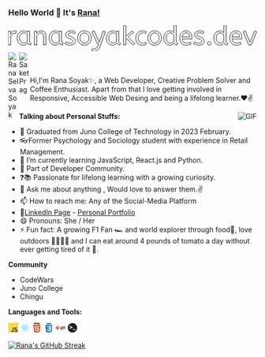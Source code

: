 ### Hello World 👋 It's [Rana!](https://ranasoyakcodes.dev/)

<svg width="1409.55" height="145.8" viewBox="0 0 1409.55 145.8" xmlns="http://www.w3.org/2000/svg">
	<g id="svgGroup" stroke-linecap="round" fill-rule="evenodd" font-size="9pt" stroke="#000" stroke-width="0.25mm" fill="none" style="stroke:#000;stroke-width:0.25mm;fill:none">
		<path d="M 13.5 111 L 0 111 L 0 33 L 13.05 33 L 13.05 49.95 Q 15 45 18.3 40.725 Q 21.6 36.45 26.55 33.825 Q 31.5 31.2 38.1 31.2 Q 40.35 31.2 42.6 31.425 Q 44.85 31.65 46.35 32.1 L 42.3 46.05 Q 39.579 44.904 35.902 44.852 A 24.891 24.891 0 0 0 35.55 44.85 A 19.437 19.437 0 0 0 25.605 47.619 A 23.413 23.413 0 0 0 24.975 48 Q 19.983 51.129 16.768 57.663 A 34.3 34.3 0 0 0 16.725 57.75 Q 13.5 64.35 13.5 74.55 L 13.5 111 Z" id="0" vector-effect="non-scaling-stroke"/>
		<path d="M 108.75 39.3 L 108.75 33 L 121.05 33 L 121.05 92.1 A 18.225 18.225 0 0 0 121.202 94.554 Q 121.587 97.376 122.944 98.806 A 4.448 4.448 0 0 0 123.825 99.525 Q 126.6 101.25 129.9 101.25 L 127.05 111.75 Q 113.005 111.75 109.805 100.62 A 20.385 20.385 0 0 1 109.65 100.05 A 31.961 31.961 0 0 1 104.986 105.189 A 42.747 42.747 0 0 1 100.275 108.825 A 22.392 22.392 0 0 1 92.845 111.98 Q 89.355 112.8 85.2 112.8 Q 75.45 112.8 67.5 107.85 A 34.42 34.42 0 0 1 56.38 96.56 A 41.884 41.884 0 0 1 54.825 93.825 Q 50.1 84.75 50.1 72.45 A 49.713 49.713 0 0 1 51.595 60.047 A 41.952 41.952 0 0 1 54.825 51.45 Q 59.55 42.15 67.875 36.675 A 33.446 33.446 0 0 1 84.667 31.265 A 41.082 41.082 0 0 1 87 31.2 A 33.876 33.876 0 0 1 94.19 31.936 A 28.055 28.055 0 0 1 99.225 33.525 A 39.003 39.003 0 0 1 105.655 36.966 A 33.154 33.154 0 0 1 108.75 39.3 Z M 107.55 91.05 L 107.55 49.2 Q 103.5 46.35 98.625 44.625 Q 93.75 42.9 88.35 42.9 A 23.887 23.887 0 0 0 80.893 44.031 A 21.035 21.035 0 0 0 75.675 46.575 A 24.451 24.451 0 0 0 68.146 54.711 A 29.944 29.944 0 0 0 67.05 56.775 A 30.995 30.995 0 0 0 64.42 65.29 A 41.517 41.517 0 0 0 63.9 72 Q 63.9 80.4 67.05 86.925 A 26.403 26.403 0 0 0 71.708 93.744 A 23.545 23.545 0 0 0 75.75 97.125 Q 81.3 100.8 88.2 100.8 Q 93.9 100.8 99 98.025 A 29.176 29.176 0 0 0 106.08 92.697 A 27.106 27.106 0 0 0 107.55 91.05 Z" id="1" vector-effect="non-scaling-stroke"/>
		<path d="M 161.4 111 L 147.9 111 L 147.9 33 L 160.95 33 L 160.95 46.05 Q 165.15 39.75 171.675 35.475 Q 178.2 31.2 187.2 31.2 Q 200.4 31.2 206.925 39.15 Q 213.112 46.689 213.433 58.813 A 50.646 50.646 0 0 1 213.45 60.15 L 213.45 111 L 199.95 111 L 199.95 61.65 Q 199.95 53.25 195.975 48.15 A 12.869 12.869 0 0 0 186.56 43.12 A 18.092 18.092 0 0 0 184.95 43.05 A 19.683 19.683 0 0 0 174.676 45.996 A 26.03 26.03 0 0 0 171.9 47.925 Q 165.75 52.8 161.4 59.4 L 161.4 111 Z" id="2" vector-effect="non-scaling-stroke"/>
		<path d="M 290.1 39.3 L 290.1 33 L 302.4 33 L 302.4 92.1 A 18.225 18.225 0 0 0 302.552 94.554 Q 302.937 97.376 304.294 98.806 A 4.448 4.448 0 0 0 305.175 99.525 Q 307.95 101.25 311.25 101.25 L 308.4 111.75 Q 294.355 111.75 291.155 100.62 A 20.385 20.385 0 0 1 291 100.05 A 31.961 31.961 0 0 1 286.336 105.189 A 42.747 42.747 0 0 1 281.625 108.825 A 22.392 22.392 0 0 1 274.195 111.98 Q 270.705 112.8 266.55 112.8 Q 256.8 112.8 248.85 107.85 A 34.42 34.42 0 0 1 237.73 96.56 A 41.884 41.884 0 0 1 236.175 93.825 Q 231.45 84.75 231.45 72.45 A 49.713 49.713 0 0 1 232.945 60.047 A 41.952 41.952 0 0 1 236.175 51.45 Q 240.9 42.15 249.225 36.675 A 33.446 33.446 0 0 1 266.017 31.265 A 41.082 41.082 0 0 1 268.35 31.2 A 33.876 33.876 0 0 1 275.54 31.936 A 28.055 28.055 0 0 1 280.575 33.525 A 39.003 39.003 0 0 1 287.005 36.966 A 33.154 33.154 0 0 1 290.1 39.3 Z M 288.9 91.05 L 288.9 49.2 Q 284.85 46.35 279.975 44.625 Q 275.1 42.9 269.7 42.9 A 23.887 23.887 0 0 0 262.243 44.031 A 21.035 21.035 0 0 0 257.025 46.575 A 24.451 24.451 0 0 0 249.496 54.711 A 29.944 29.944 0 0 0 248.4 56.775 A 30.995 30.995 0 0 0 245.77 65.29 A 41.517 41.517 0 0 0 245.25 72 Q 245.25 80.4 248.4 86.925 A 26.403 26.403 0 0 0 253.058 93.744 A 23.545 23.545 0 0 0 257.1 97.125 Q 262.65 100.8 269.55 100.8 Q 275.25 100.8 280.35 98.025 A 29.176 29.176 0 0 0 287.43 92.697 A 27.106 27.106 0 0 0 288.9 91.05 Z" id="3" vector-effect="non-scaling-stroke"/>
		<path d="M 322.5 104.7 L 328.2 93.45 A 27.835 27.835 0 0 0 332.915 96.639 Q 335.248 97.905 338.025 98.925 Q 343.95 101.1 350.7 101.1 A 40.669 40.669 0 0 0 355.324 100.855 Q 360.103 100.307 363.052 98.527 A 11.608 11.608 0 0 0 363.375 98.325 A 11.174 11.174 0 0 0 365.675 96.386 A 7.578 7.578 0 0 0 367.65 91.2 A 10.684 10.684 0 0 0 367.179 87.979 A 9.318 9.318 0 0 0 366.075 85.65 A 9.576 9.576 0 0 0 364.682 84.009 Q 363.056 82.451 360.3 80.925 Q 356.506 78.825 349.652 76.419 A 155.394 155.394 0 0 0 348.15 75.9 A 69.925 69.925 0 0 1 341.554 73.286 Q 335.404 70.452 331.725 66.975 Q 326.25 61.8 326.25 52.65 A 18.18 18.18 0 0 1 332.172 39.127 A 26.194 26.194 0 0 1 334.125 37.425 Q 342 31.2 355.95 31.2 A 61.191 61.191 0 0 1 362.619 31.546 Q 366.192 31.938 369.3 32.775 A 58.154 58.154 0 0 1 375.502 34.808 A 46.666 46.666 0 0 1 379.8 36.75 L 376.05 47.85 A 36.792 36.792 0 0 0 370.548 45.202 A 45.287 45.287 0 0 0 366.825 43.95 A 37.536 37.536 0 0 0 360.1 42.679 A 47.756 47.756 0 0 0 355.35 42.45 Q 350.346 42.45 346.886 43.746 A 12.764 12.764 0 0 0 343.5 45.6 Q 340.811 47.692 339.907 50.048 A 6.794 6.794 0 0 0 339.45 52.5 A 7.381 7.381 0 0 0 341.693 57.827 A 10.623 10.623 0 0 0 342.6 58.65 Q 345.698 61.158 354.598 64.1 A 126.729 126.729 0 0 0 354.9 64.2 A 101.629 101.629 0 0 1 362.493 67.047 Q 369.713 70.115 373.85 73.543 A 22.42 22.42 0 0 1 375.6 75.15 A 20.396 20.396 0 0 1 381.426 89.02 A 26.842 26.842 0 0 1 381.45 90.15 A 20.81 20.81 0 0 1 379.857 98.424 Q 377.907 102.976 373.573 106.282 A 24.927 24.927 0 0 1 372.975 106.725 Q 365.866 111.821 354.692 112.642 A 60.634 60.634 0 0 1 350.25 112.8 A 59.985 59.985 0 0 1 341.458 112.184 A 46.422 46.422 0 0 1 334.275 110.55 Q 327.15 108.3 322.5 104.7 Z" id="4" vector-effect="non-scaling-stroke"/>
		<path d="M 419.342 110.791 A 40.821 40.821 0 0 0 432.3 112.8 A 46.089 46.089 0 0 0 435.712 112.675 A 37.886 37.886 0 0 0 452.175 107.7 Q 460.95 102.6 466.05 93.375 A 39.383 39.383 0 0 0 470.029 82.663 A 51.276 51.276 0 0 0 471.15 71.7 A 51.813 51.813 0 0 0 470.422 62.837 A 38.692 38.692 0 0 0 465.975 50.175 Q 460.8 41.1 452.025 36.15 A 37.273 37.273 0 0 0 445.063 33.109 A 41.607 41.607 0 0 0 432.3 31.2 A 46.987 46.987 0 0 0 429.93 31.259 A 39.254 39.254 0 0 0 412.5 36.15 Q 403.65 41.1 398.55 50.25 A 39.034 39.034 0 0 0 394.426 61.635 A 52.509 52.509 0 0 0 393.45 72 A 52.23 52.23 0 0 0 393.847 78.53 A 41.176 41.176 0 0 0 398.475 93.225 Q 403.5 102.45 412.35 107.625 A 36.839 36.839 0 0 0 419.342 110.791 Z M 432.3 100.8 A 28.112 28.112 0 0 0 440.139 99.764 A 21.001 21.001 0 0 0 450.75 92.775 A 28.204 28.204 0 0 0 456.479 80.64 A 40.657 40.657 0 0 0 457.35 72 A 32.064 32.064 0 0 0 455.513 61.071 A 30.021 30.021 0 0 0 454.05 57.675 A 28.796 28.796 0 0 0 447.792 49.322 A 27.256 27.256 0 0 0 445.125 47.175 Q 439.5 43.2 432.3 43.2 Q 420.45 43.2 413.85 51 A 26.817 26.817 0 0 0 408.339 62.06 Q 407.352 66.047 407.26 70.725 A 49.304 49.304 0 0 0 407.25 71.7 Q 407.25 79.5 410.55 86.175 A 29.156 29.156 0 0 0 415.845 93.735 A 26.441 26.441 0 0 0 419.475 96.825 Q 425.1 100.8 432.3 100.8 Z" id="5" vector-effect="non-scaling-stroke"/>
		<path d="M 474.9 142.8 L 477.9 131.55 A 14.861 14.861 0 0 0 479.647 132.411 Q 480.881 132.928 482.4 133.35 A 20.27 20.27 0 0 0 485.818 133.976 A 26.037 26.037 0 0 0 488.4 134.1 Q 494.7 134.1 499.65 130.05 A 18.005 18.005 0 0 0 502.549 126.958 Q 505.172 123.492 507.661 117.713 A 87.87 87.87 0 0 0 509.1 114.15 L 512.55 105.15 L 505.35 105.15 L 474.9 36.6 L 486.9 31.2 L 516 96.15 L 538.65 31.8 L 551.1 36.6 L 522.45 114.9 Q 519.394 123.332 515.967 129.171 A 46.29 46.29 0 0 1 513 133.65 Q 507.9 140.4 501.75 143.1 A 32.177 32.177 0 0 1 491.766 145.631 A 39.058 39.058 0 0 1 488.1 145.8 Q 483.6 145.8 480.225 144.9 A 30.49 30.49 0 0 1 478.073 144.246 Q 477.067 143.896 476.235 143.51 A 12.921 12.921 0 0 1 474.9 142.8 Z" id="6" vector-effect="non-scaling-stroke"/>
		<path d="M 615 39.3 L 615 33 L 627.3 33 L 627.3 92.1 A 18.225 18.225 0 0 0 627.452 94.554 Q 627.837 97.376 629.194 98.806 A 4.448 4.448 0 0 0 630.075 99.525 Q 632.85 101.25 636.15 101.25 L 633.3 111.75 Q 619.255 111.75 616.055 100.62 A 20.385 20.385 0 0 1 615.9 100.05 A 31.961 31.961 0 0 1 611.236 105.189 A 42.747 42.747 0 0 1 606.525 108.825 A 22.392 22.392 0 0 1 599.095 111.98 Q 595.605 112.8 591.45 112.8 Q 581.7 112.8 573.75 107.85 A 34.42 34.42 0 0 1 562.63 96.56 A 41.884 41.884 0 0 1 561.075 93.825 Q 556.35 84.75 556.35 72.45 A 49.713 49.713 0 0 1 557.845 60.047 A 41.952 41.952 0 0 1 561.075 51.45 Q 565.8 42.15 574.125 36.675 A 33.446 33.446 0 0 1 590.917 31.265 A 41.082 41.082 0 0 1 593.25 31.2 A 33.876 33.876 0 0 1 600.44 31.936 A 28.055 28.055 0 0 1 605.475 33.525 A 39.003 39.003 0 0 1 611.905 36.966 A 33.154 33.154 0 0 1 615 39.3 Z M 613.8 91.05 L 613.8 49.2 Q 609.75 46.35 604.875 44.625 Q 600 42.9 594.6 42.9 A 23.887 23.887 0 0 0 587.143 44.031 A 21.035 21.035 0 0 0 581.925 46.575 A 24.451 24.451 0 0 0 574.396 54.711 A 29.944 29.944 0 0 0 573.3 56.775 A 30.995 30.995 0 0 0 570.67 65.29 A 41.517 41.517 0 0 0 570.15 72 Q 570.15 80.4 573.3 86.925 A 26.403 26.403 0 0 0 577.958 93.744 A 23.545 23.545 0 0 0 582 97.125 Q 587.55 100.8 594.45 100.8 Q 600.15 100.8 605.25 98.025 A 29.176 29.176 0 0 0 612.33 92.697 A 27.106 27.106 0 0 0 613.8 91.05 Z" id="7" vector-effect="non-scaling-stroke"/>
		<path d="M 717.3 103.5 L 708 112.5 L 667.65 70.95 L 667.65 111 L 654.15 111 L 654.15 0 L 667.65 0 L 667.65 63.45 L 702.9 31.5 L 710.7 40.05 L 680.55 66.75 L 717.3 103.5 Z" id="8" vector-effect="non-scaling-stroke"/>
		<path d="M 782.4 35.85 L 778.35 47.25 A 45.633 45.633 0 0 0 773.993 45.336 A 35.129 35.129 0 0 0 770.325 44.175 A 30.814 30.814 0 0 0 765.761 43.387 A 39.532 39.532 0 0 0 761.85 43.2 Q 751.35 43.2 744.225 50.775 A 25.103 25.103 0 0 0 738.276 61.806 Q 737.247 65.718 737.118 70.359 A 48.411 48.411 0 0 0 737.1 71.7 A 37.788 37.788 0 0 0 738.158 80.79 A 32.175 32.175 0 0 0 740.1 86.4 Q 743.1 93 748.425 96.9 A 20.195 20.195 0 0 0 759.179 100.739 A 25.359 25.359 0 0 0 760.95 100.8 Q 765.698 100.8 769.301 99.915 A 22.62 22.62 0 0 0 770.7 99.525 A 47.396 47.396 0 0 0 774.9 97.969 Q 777.058 97.057 779.364 95.869 A 75.435 75.435 0 0 0 779.4 95.85 L 783.6 107.25 Q 778.95 109.8 773.175 111.3 Q 767.4 112.8 760.05 112.8 A 40.205 40.205 0 0 1 749.492 111.466 A 33.112 33.112 0 0 1 740.625 107.625 Q 732.3 102.45 727.8 93.225 A 44.043 44.043 0 0 1 723.844 80.008 A 57.031 57.031 0 0 1 723.3 72 A 48.055 48.055 0 0 1 725.27 58.074 A 43.197 43.197 0 0 1 727.875 51.45 Q 732.45 42.15 741 36.675 A 34.601 34.601 0 0 1 755.502 31.544 A 44.413 44.413 0 0 1 761.1 31.2 A 61.963 61.963 0 0 1 766.574 31.43 Q 769.379 31.679 771.83 32.198 A 35.955 35.955 0 0 1 772.725 32.4 Q 777.75 33.6 782.4 35.85 Z" id="9" vector-effect="non-scaling-stroke"/>
		<path d="M 817.742 110.791 A 40.821 40.821 0 0 0 830.7 112.8 A 46.089 46.089 0 0 0 834.112 112.675 A 37.886 37.886 0 0 0 850.575 107.7 Q 859.35 102.6 864.45 93.375 A 39.383 39.383 0 0 0 868.429 82.663 A 51.276 51.276 0 0 0 869.55 71.7 A 51.813 51.813 0 0 0 868.822 62.837 A 38.692 38.692 0 0 0 864.375 50.175 Q 859.2 41.1 850.425 36.15 A 37.273 37.273 0 0 0 843.463 33.109 A 41.607 41.607 0 0 0 830.7 31.2 A 46.987 46.987 0 0 0 828.33 31.259 A 39.254 39.254 0 0 0 810.9 36.15 Q 802.05 41.1 796.95 50.25 A 39.034 39.034 0 0 0 792.826 61.635 A 52.509 52.509 0 0 0 791.85 72 A 52.23 52.23 0 0 0 792.247 78.53 A 41.176 41.176 0 0 0 796.875 93.225 Q 801.9 102.45 810.75 107.625 A 36.839 36.839 0 0 0 817.742 110.791 Z M 830.7 100.8 A 28.112 28.112 0 0 0 838.539 99.764 A 21.001 21.001 0 0 0 849.15 92.775 A 28.204 28.204 0 0 0 854.879 80.64 A 40.657 40.657 0 0 0 855.75 72 A 32.064 32.064 0 0 0 853.913 61.071 A 30.021 30.021 0 0 0 852.45 57.675 A 28.796 28.796 0 0 0 846.192 49.322 A 27.256 27.256 0 0 0 843.525 47.175 Q 837.9 43.2 830.7 43.2 Q 818.85 43.2 812.25 51 A 26.817 26.817 0 0 0 806.739 62.06 Q 805.752 66.047 805.66 70.725 A 49.304 49.304 0 0 0 805.65 71.7 Q 805.65 79.5 808.95 86.175 A 29.156 29.156 0 0 0 814.245 93.735 A 26.441 26.441 0 0 0 817.875 96.825 Q 823.5 100.8 830.7 100.8 Z" id="10" vector-effect="non-scaling-stroke"/>
		<path d="M 939.15 40.8 L 939.15 0 L 952.65 0 L 952.65 92.1 A 18.225 18.225 0 0 0 952.802 94.554 Q 953.187 97.376 954.544 98.806 A 4.448 4.448 0 0 0 955.425 99.525 Q 958.2 101.25 961.5 101.25 L 958.65 111.75 A 26.78 26.78 0 0 1 952.264 111.049 Q 943.619 108.922 941.25 100.35 A 29.229 29.229 0 0 1 937.005 105.077 Q 934.804 107.071 932.025 108.9 Q 926.43 112.583 918.092 112.788 A 40.375 40.375 0 0 1 917.1 112.8 Q 907.5 112.8 899.55 107.85 Q 891.6 102.9 886.95 93.825 A 41.299 41.299 0 0 1 883.067 81.911 A 55.831 55.831 0 0 1 882.3 72.45 A 50.91 50.91 0 0 1 883.634 60.579 A 41.944 41.944 0 0 1 887.025 51.3 A 40.936 40.936 0 0 1 893.953 41.414 A 36.279 36.279 0 0 1 899.625 36.6 Q 907.5 31.2 916.95 31.2 A 32.463 32.463 0 0 1 923.359 31.803 A 23.913 23.913 0 0 1 930.375 34.35 A 51.515 51.515 0 0 1 934.246 36.734 Q 936.08 37.986 937.537 39.261 A 24.885 24.885 0 0 1 939.15 40.8 Z M 939.15 91.35 L 939.15 52.65 Q 936.587 49.412 932.204 46.599 A 42.21 42.21 0 0 0 931.2 45.975 Q 926.1 42.9 919.95 42.9 A 22.419 22.419 0 0 0 912.516 44.1 A 20.077 20.077 0 0 0 907.35 46.8 Q 901.95 50.7 899.025 57.225 A 33.285 33.285 0 0 0 896.415 66.772 A 42.17 42.17 0 0 0 896.1 72 A 37.135 37.135 0 0 0 896.989 80.279 A 30.491 30.491 0 0 0 899.25 86.775 A 27.307 27.307 0 0 0 903.81 93.545 A 24.183 24.183 0 0 0 907.875 97.05 A 21.145 21.145 0 0 0 920.1 100.8 Q 925.65 100.8 930.675 98.175 Q 935.7 95.55 939.15 91.35 Z" id="11" vector-effect="non-scaling-stroke"/>
		<path d="M 1041.15 77.55 L 986.55 77.55 A 36.132 36.132 0 0 0 988.259 85.087 Q 990.263 90.806 994.2 94.65 Q 1000.5 100.8 1010.85 100.8 A 55.094 55.094 0 0 0 1017.263 100.444 A 41.363 41.363 0 0 0 1023 99.375 Q 1028.4 97.95 1033.35 95.7 L 1036.5 107.25 A 61.155 61.155 0 0 1 1029.998 109.689 A 77.795 77.795 0 0 1 1024.35 111.225 A 58.371 58.371 0 0 1 1016.712 112.454 A 78.038 78.038 0 0 1 1009.2 112.8 A 42.477 42.477 0 0 1 997.581 111.292 A 31.662 31.662 0 0 1 982.575 102.075 A 35.282 35.282 0 0 1 974.767 87.765 Q 973.254 82.517 972.876 76.273 A 70.687 70.687 0 0 1 972.75 72 A 53.038 53.038 0 0 1 973.999 60.267 A 43.26 43.26 0 0 1 977.175 51.075 A 36.963 36.963 0 0 1 984.699 40.452 A 34.331 34.331 0 0 1 989.55 36.525 Q 997.5 31.2 1008 31.2 A 42.83 42.83 0 0 1 1016.205 31.944 Q 1021.221 32.923 1025.226 35.191 A 25.82 25.82 0 0 1 1026.675 36.075 Q 1034.1 40.95 1037.85 49.2 A 42.278 42.278 0 0 1 1041.489 63.996 A 50.152 50.152 0 0 1 1041.6 67.35 A 112.805 112.805 0 0 1 1041.164 77.395 A 103.961 103.961 0 0 1 1041.15 77.55 Z M 986.4 66.6 L 1029.15 66.6 A 36.533 36.533 0 0 0 1028.544 59.722 Q 1027.8 55.846 1026.144 52.81 A 18.633 18.633 0 0 0 1023.45 49.05 Q 1017.75 42.9 1007.7 42.9 A 20.37 20.37 0 0 0 1000.032 44.302 A 18.786 18.786 0 0 0 993.3 48.975 Q 987.6 55.05 986.4 66.6 Z" id="12" vector-effect="non-scaling-stroke"/>
		<path d="M 1052.85 104.7 L 1058.55 93.45 A 27.835 27.835 0 0 0 1063.265 96.639 Q 1065.598 97.905 1068.375 98.925 Q 1074.3 101.1 1081.05 101.1 A 40.669 40.669 0 0 0 1085.674 100.855 Q 1090.453 100.307 1093.402 98.527 A 11.608 11.608 0 0 0 1093.725 98.325 A 11.174 11.174 0 0 0 1096.025 96.386 A 7.578 7.578 0 0 0 1098 91.2 A 10.684 10.684 0 0 0 1097.529 87.979 A 9.318 9.318 0 0 0 1096.425 85.65 A 9.576 9.576 0 0 0 1095.032 84.009 Q 1093.406 82.451 1090.65 80.925 Q 1086.856 78.825 1080.002 76.419 A 155.394 155.394 0 0 0 1078.5 75.9 A 69.925 69.925 0 0 1 1071.904 73.286 Q 1065.754 70.452 1062.075 66.975 Q 1056.6 61.8 1056.6 52.65 A 18.18 18.18 0 0 1 1062.522 39.127 A 26.194 26.194 0 0 1 1064.475 37.425 Q 1072.35 31.2 1086.3 31.2 A 61.191 61.191 0 0 1 1092.969 31.546 Q 1096.542 31.938 1099.65 32.775 A 58.154 58.154 0 0 1 1105.852 34.808 A 46.666 46.666 0 0 1 1110.15 36.75 L 1106.4 47.85 A 36.792 36.792 0 0 0 1100.898 45.202 A 45.287 45.287 0 0 0 1097.175 43.95 A 37.536 37.536 0 0 0 1090.45 42.679 A 47.756 47.756 0 0 0 1085.7 42.45 Q 1080.696 42.45 1077.236 43.746 A 12.764 12.764 0 0 0 1073.85 45.6 Q 1071.161 47.692 1070.257 50.048 A 6.794 6.794 0 0 0 1069.8 52.5 A 7.381 7.381 0 0 0 1072.043 57.827 A 10.623 10.623 0 0 0 1072.95 58.65 Q 1076.048 61.158 1084.948 64.1 A 126.729 126.729 0 0 0 1085.25 64.2 A 101.629 101.629 0 0 1 1092.843 67.047 Q 1100.063 70.115 1104.2 73.543 A 22.42 22.42 0 0 1 1105.95 75.15 A 20.396 20.396 0 0 1 1111.776 89.02 A 26.842 26.842 0 0 1 1111.8 90.15 A 20.81 20.81 0 0 1 1110.207 98.424 Q 1108.257 102.976 1103.923 106.282 A 24.927 24.927 0 0 1 1103.325 106.725 Q 1096.216 111.821 1085.042 112.642 A 60.634 60.634 0 0 1 1080.6 112.8 A 59.985 59.985 0 0 1 1071.808 112.184 A 46.422 46.422 0 0 1 1064.625 110.55 Q 1057.5 108.3 1052.85 104.7 Z" id="13" vector-effect="non-scaling-stroke"/>
		<path d="M 1133.344 109.893 A 9.626 9.626 0 0 0 1140.3 112.8 A 12.908 12.908 0 0 0 1141.234 112.767 A 9.691 9.691 0 0 0 1147.5 110.025 A 9.046 9.046 0 0 0 1149.889 106.092 A 11.541 11.541 0 0 0 1150.35 102.75 A 9.338 9.338 0 0 0 1149.482 98.743 A 10.432 10.432 0 0 0 1147.275 95.7 Q 1144.2 92.7 1140.3 92.7 A 13.22 13.22 0 0 0 1137.521 92.977 A 8.969 8.969 0 0 0 1132.95 95.4 A 8.891 8.891 0 0 0 1130.599 99.66 A 12.937 12.937 0 0 0 1130.25 102.75 Q 1130.25 106.8 1133.25 109.8 A 12.475 12.475 0 0 0 1133.344 109.893 Z" id="14" vector-effect="non-scaling-stroke"/>
		<path d="M 1222.65 40.8 L 1222.65 0 L 1236.15 0 L 1236.15 92.1 A 18.225 18.225 0 0 0 1236.302 94.554 Q 1236.687 97.376 1238.044 98.806 A 4.448 4.448 0 0 0 1238.925 99.525 Q 1241.7 101.25 1245 101.25 L 1242.15 111.75 A 26.78 26.78 0 0 1 1235.764 111.049 Q 1227.119 108.922 1224.75 100.35 A 29.229 29.229 0 0 1 1220.505 105.077 Q 1218.304 107.071 1215.525 108.9 Q 1209.93 112.583 1201.592 112.788 A 40.375 40.375 0 0 1 1200.6 112.8 Q 1191 112.8 1183.05 107.85 Q 1175.1 102.9 1170.45 93.825 A 41.299 41.299 0 0 1 1166.567 81.911 A 55.831 55.831 0 0 1 1165.8 72.45 A 50.91 50.91 0 0 1 1167.134 60.579 A 41.944 41.944 0 0 1 1170.525 51.3 A 40.936 40.936 0 0 1 1177.453 41.414 A 36.279 36.279 0 0 1 1183.125 36.6 Q 1191 31.2 1200.45 31.2 A 32.463 32.463 0 0 1 1206.859 31.803 A 23.913 23.913 0 0 1 1213.875 34.35 A 51.515 51.515 0 0 1 1217.746 36.734 Q 1219.58 37.986 1221.037 39.261 A 24.885 24.885 0 0 1 1222.65 40.8 Z M 1222.65 91.35 L 1222.65 52.65 Q 1220.087 49.412 1215.704 46.599 A 42.21 42.21 0 0 0 1214.7 45.975 Q 1209.6 42.9 1203.45 42.9 A 22.419 22.419 0 0 0 1196.016 44.1 A 20.077 20.077 0 0 0 1190.85 46.8 Q 1185.45 50.7 1182.525 57.225 A 33.285 33.285 0 0 0 1179.915 66.772 A 42.17 42.17 0 0 0 1179.6 72 A 37.135 37.135 0 0 0 1180.489 80.279 A 30.491 30.491 0 0 0 1182.75 86.775 A 27.307 27.307 0 0 0 1187.31 93.545 A 24.183 24.183 0 0 0 1191.375 97.05 A 21.145 21.145 0 0 0 1203.6 100.8 Q 1209.15 100.8 1214.175 98.175 Q 1219.2 95.55 1222.65 91.35 Z" id="15" vector-effect="non-scaling-stroke"/>
		<path d="M 1324.65 77.55 L 1270.05 77.55 A 36.132 36.132 0 0 0 1271.759 85.087 Q 1273.763 90.806 1277.7 94.65 Q 1284 100.8 1294.35 100.8 A 55.094 55.094 0 0 0 1300.763 100.444 A 41.363 41.363 0 0 0 1306.5 99.375 Q 1311.9 97.95 1316.85 95.7 L 1320 107.25 A 61.155 61.155 0 0 1 1313.498 109.689 A 77.795 77.795 0 0 1 1307.85 111.225 A 58.371 58.371 0 0 1 1300.212 112.454 A 78.038 78.038 0 0 1 1292.7 112.8 A 42.477 42.477 0 0 1 1281.081 111.292 A 31.662 31.662 0 0 1 1266.075 102.075 A 35.282 35.282 0 0 1 1258.267 87.765 Q 1256.754 82.517 1256.376 76.273 A 70.687 70.687 0 0 1 1256.25 72 A 53.038 53.038 0 0 1 1257.499 60.267 A 43.26 43.26 0 0 1 1260.675 51.075 A 36.963 36.963 0 0 1 1268.199 40.452 A 34.331 34.331 0 0 1 1273.05 36.525 Q 1281 31.2 1291.5 31.2 A 42.83 42.83 0 0 1 1299.705 31.944 Q 1304.721 32.923 1308.726 35.191 A 25.82 25.82 0 0 1 1310.175 36.075 Q 1317.6 40.95 1321.35 49.2 A 42.278 42.278 0 0 1 1324.989 63.996 A 50.152 50.152 0 0 1 1325.1 67.35 A 112.805 112.805 0 0 1 1324.664 77.395 A 103.961 103.961 0 0 1 1324.65 77.55 Z M 1269.9 66.6 L 1312.65 66.6 A 36.533 36.533 0 0 0 1312.044 59.722 Q 1311.3 55.846 1309.644 52.81 A 18.633 18.633 0 0 0 1306.95 49.05 Q 1301.25 42.9 1291.2 42.9 A 20.37 20.37 0 0 0 1283.532 44.302 A 18.786 18.786 0 0 0 1276.8 48.975 Q 1271.1 55.05 1269.9 66.6 Z" id="16" vector-effect="non-scaling-stroke"/>
		<path d="M 1378.05 111 L 1363.95 111 L 1332.6 36.6 L 1344.9 31.5 L 1371.45 95.7 L 1398 31.5 L 1409.55 36.6 L 1378.05 111 Z" id="17" vector-effect="non-scaling-stroke"/>
	</g>
</svg>

<br/>

<a href="https://www.linkedin.com/in/ranasoyakcodes/">
<img align="left" alt="Rana Selva Soyak" width="22px" src="https://cdn.jsdelivr.net/npm/simple-icons@v3/icons/linkedin.svg" />
</a>
<a href="https://www.instagram.com/ranacodes">
<img align="left" alt="Saket Prag" width="22px" src="https://cdn.jsdelivr.net/npm/simple-icons@v3/icons/instagram.svg" />
</a>
<br />

<br />

Hi,I'm Rana Soyak✨, a Web Developer, Creative Problem Solver and Coffee Enthusiast. Apart from that I love getting involved in Responsive, Accessible Web Desing and being a lifelong learner.❤✌


<img align="right" margin-left=2px alt="GIF" src="https://media.giphy.com/media/fwbZnTftCXVocKzfxR/giphy.gif" />


**Talking about Personal Stuffs:**

- 🔭 Graduated from Juno College of Technology in 2023 February. 
- 👓Former Psychology and Sociology student with experience in Retail Management. 
- 🌱 I’m currently learning JavaScript, React.js and Python.
- 👯 Part of Developer Community.
- ❓📚 Passionate for lifelong learning with a growing curiosity. 
- 💬 Ask me about anything , Would love to answer them.✌
- 📫 How to reach me: Any of the Social-Media Platform 
- 📝[LinkedIn Page](https://www.linkedin.com/in/ranasoyakcodes/) - [Personal Portfolio](https://ranasoyakcodes.dev/)
- 😄 Pronouns: She / Her 
- ⚡ Fun fact: A growing F1 Fan 🏎️ and world explorer through food🍜, love outdoors 🚶🏽‍♀️🍃  and I can eat around 4 pounds of tomato a day without ever getting tired of it 🍅.



**Community**
- CodeWars 
- Juno College 
- Chingu 

**Languages and Tools:**


<code><img height="20" src="https://raw.githubusercontent.com/github/explore/80688e429a7d4ef2fca1e82350fe8e3517d3494d/topics/javascript/javascript.png"></code>
<code><img height="20" src="https://raw.githubusercontent.com/github/explore/80688e429a7d4ef2fca1e82350fe8e3517d3494d/topics/react/react.png"></code>
<code><img height="20" src="https://raw.githubusercontent.com/github/explore/80688e429a7d4ef2fca1e82350fe8e3517d3494d/topics/html/html.png"></code>
<code><img height="20" src="https://raw.githubusercontent.com/github/explore/80688e429a7d4ef2fca1e82350fe8e3517d3494d/topics/css/css.png"></code>
<code><img height="20" src="https://raw.githubusercontent.com/github/explore/80688e429a7d4ef2fca1e82350fe8e3517d3494d/topics/git/git.png"></code>
<code><img height="20" src="https://raw.githubusercontent.com/github/explore/80688e429a7d4ef2fca1e82350fe8e3517d3494d/topics/terminal/terminal.png"></code>

[![Rana's GitHub Streak](https://github-readme-streak-stats.herokuapp.com?user=rselvasoyak&theme=monokai)](https://git.io/streak-stats)
